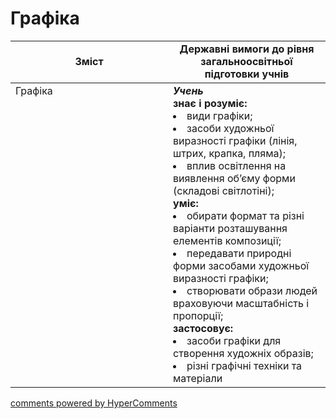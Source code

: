 <div id="hypercomments_widget" class="js-hypercomments-widget invisible"></div>

# Графіка

<table>
  <tr>
    <td width="50%" align="center"><b>Зміст</b></td>
    <td width="50%" align="center"><b>Державні вимоги до рівня загальноосвітньої підготовки учнів</b></td>
  </tr>
<tbody>
  <tr>
<td width="50%" style="vertical-align:top !important;">Графіка
</td>
<td width="50%" style="vertical-align:top !important;">
<b><i>Учень</i></b><br>
<b>знає і розуміє:</b>
<li>види графіки;</li>
<li>засоби художньої виразності графіки (лінія, штрих, крапка, пляма);</li>
<li>вплив освітлення на виявлення об’єму форми (складові світлотіні);</li>
<b>уміє:</b>
<li>обирати формат та різні варіанти розташування елементів композиції;</li>
<li>передавати природні форми засобами художньої виразності графіки;</li>
<li>створювати образи людей враховуючи масштабність і пропорції;</li>
<b>застосовує:</b>
<li>засоби графіки для створення художніх образів;</li>
<li>різні графічні техніки та матеріали</li>
</td>
  </tr>
</tbody>
</table>

<div class="js-hypercomments-container">
<a href="http://hypercomments.com" class="hc-link" title="comments widget">comments powered by HyperComments</a>
</div>